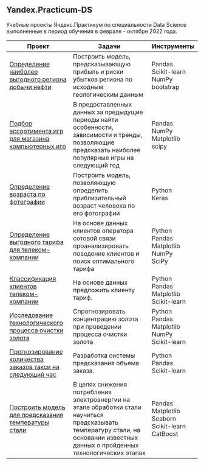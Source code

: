 ## Yandex.Practicum-DS
Учебные проекты Яндекс.Практикум по специальности Data Science выполненные в период обучения в феврале - октябре 2022 года.



|Проект | Задачи | Инструменты |
|----------------|---------------|-------------|
|[Определение наиболее выгодного региона добычи нефти](oil) |Построить модель, предсказывающую прибыль и риски убытков региона по исходным геологическим данным |Pandas <br /> Scikit-learn <br /> NumPy <br/> bootstrap |
|[Подбор ассортимента игр для магазина компьютерных игр](games) |В предоставленных данных за предыдущие периоды найти особенности, зависимости и тренды, позволяющие предсказать наиболее популярные игры на следующий год |Pandas<br/>NumPy<br/>Matplotlib<br/>scipy|
|[Определение возраста по фотографии](computer_vision) |Построить модель, позволяющую определить приблизительный возраст человека по его фотографии|Python<br/>Keras<br/>|
|[Определение выгодного тарифа для телеком-компании](mobile_tariff) |На основе данных клиентов оператора сотовой связи проанализировать поведение клиентов и поиск оптимального тарифа|Python<br/>Pandas<br/>Matplotlib<br/>NumPy<br/>SciPy|
|[Классификация клиентов телеком-компании](telecom)|На основе данных предложить клиенту тариф.|Python<br/>Pandas<br/>Matplotlib<br/>Scikit-learn|
|[Исследование технологического процесса очистки золота](gold)|Спрогнозировать концентрацию золота при проведении процесса очистки золота|Python<br/>Pandas<br/>Matplotlib<br/>NumPy<br/>Scikit-learn|
|[Прогнозирование количества заказов такси на следующий час](taxi)|Разработка системы предсказания объема заказа.|Python<br/>Pandas<br/>Scikit-learn|
|[Построить модель для предсказания температуры стали](temperature)|В целях снижения потребления электроэнергии на этапе обработки стали научиться предсказывать температуру стали, на основании известных данных о пройденных технологических этапах|Pandas<br/>Matplotlib<br/>Seaborn<br/>Scikit-learn<br/>CatBoost|






[oil]: (https://github.com/evgen8323/Yandex.Practicum-DS/tree/main/oil)
[games]: (https://github.com/evgen8323/Yandex.Practicum-DS/tree/main/games)
[computer_vision]: (https://github.com/evgen8323/Yandex.Practicum-DS/tree/main/computer_vision)
[mobile_tariff]: (https://github.com/evgen8323/Yandex.Practicum-DS/tree/main/mobile_tariff)
[telecom]: (https://github.com/evgen8323/Yandex.Practicum-DS/tree/main/telecom)
[gold]: (https://github.com/evgen8323/Yandex.Practicum-DS/tree/main/gold)
[taxi]: (https://github.com/evgen8323/Yandex.Practicum-DS/tree/main/taxi)
[temperature]: (https://github.com/evgen8323/Yandex.Practicum-DS/tree/main/temperature)
